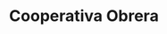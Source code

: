 ---
title: "Cooperativa Obrera"
url: /bahia-blanca/cooperativa-obrera-vieytes/
shop: supermercado
---